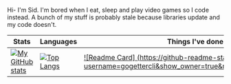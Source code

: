 Hi- I'm Sid. I'm bored when I eat, sleep and play video games so I code instead. A bunch of my stuff is probably stale because libraries update and my code doesn't.

| Stats | Languages| Things I've done |
| --- | ---| ---|
|[![My GitHub stats](https://github-readme-stats.vercel.app/api?username=heurican&theme=moltack)](https://github.com/anuraghazra/github-readme-stats)|[![Top Langs](https://github-readme-stats.vercel.app/api/top-langs/?username=heurican&theme=moltack)](https://github.com/anuraghazra/github-readme-stats)| <a href="https://github.com/gogettercli">[![Readme Card] (https://github-readme-stats.vercel.app/api/pin/?username=gogettercli&show_owner=true&repo=cli&theme=moltack)](https://github.com/anuraghazra/github-readme-stats)<a/>|
